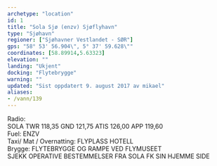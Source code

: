 ```yaml
---
archetype: "location"
id: 1
title: "Sola Sjø (enzv) Sjøflyhavn"
type: "Sjøhavn"
regioner: ["Sjøhavner Vestlandet - SØR"]
gps: "58° 53' 56.904\", 5° 37' 59.628\""
coordinates: [58.89914,5.63323]
elevation: ""
landing: "Ukjent"
docking: "Flytebrygge"
warning: ""
updated: "Sist oppdatert 9. august 2017 av mikael"
aliases:
- /vann/139
---
```


Radio:\
SOLA TWR 118,35 GND 121,75 ATIS 126,00 APP 119,60\
Fuel:  ENZV\
Taxi/ Mat / Overnatting: FLYPLASS HOTELL\
Brygge: FLYTEBRYGGE OG RAMPE VED FLYMUSEET\
  SJEKK OPERATIVE BESTEMMELSER FRA SOLA FK SIN HJEMME SIDE
